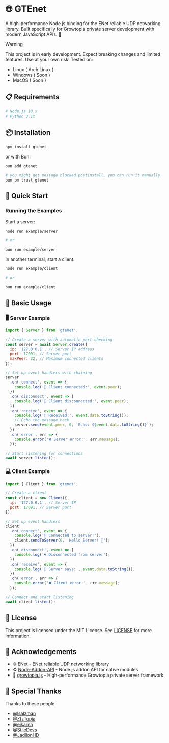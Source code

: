 # 🌐 GTEnet

A high-performance Node.js binding for the ENet reliable UDP networking library. Built specifically for Growtopia private server development with modern JavaScript APIs. 🚀

> [!WARNING]
> This project is in early development. Expect breaking changes and limited features. Use at your own risk!
> Tested on:
> - Linux ( Arch Linux )
> - Windows ( Soon )
> - MacOS ( Soon )

## 📋 Requirements

```bash
# Node.js 18.x
# Python 3.1x
```

## 📦 Installation

```bash
npm install gtenet
```

or with Bun:

```bash
bun add gtenet

# you might get message blocked postinstall, you can run it manually
bun pm trust gtenet
```

## 🚀 Quick Start

### Running the Examples

Start a server:

```bash
node run example/server

# or

bun run example/server
```

In another terminal, start a client:

```bash
node run example/client

# or

bun run example/client
```

## 📖 Basic Usage

### 🖥️ Server Example

```javascript
import { Server } from 'gtenet';

// Create a server with automatic port checking
const server = await Server.create({
  ip: '127.0.0.1', // Server IP address
  port: 17091, // Server port
  maxPeer: 32, // Maximum connected clients
});

// Set up event handlers with chaining
server
  .on('connect', event => {
    console.log('🎉 Client connected:', event.peer);
  })
  .on('disconnect', event => {
    console.log('👋 Client disconnected:', event.peer);
  })
  .on('receive', event => {
    console.log('📨 Received:', event.data.toString());
    // Echo the message back
    server.send(event.peer, 0, `Echo: ${event.data.toString()}`);
  })
  .on('error', err => {
    console.error('❌ Server error:', err.message);
  });

// Start listening for connections
await server.listen();
```

### 💻 Client Example

```javascript
import { Client } from 'gtenet';

// Create a client
const client = new Client({
  ip: '127.0.0.1', // Server IP
  port: 17091, // Server port
});

// Set up event handlers
client
  .on('connect', event => {
    console.log('🔗 Connected to server!');
    client.sendToServer(0, 'Hello Server! 👋');
  })
  .on('disconnect', event => {
    console.log('💔 Disconnected from server');
  })
  .on('receive', event => {
    console.log('📩 Server says:', event.data.toString());
  })
  .on('error', err => {
    console.error('❌ Client error:', err.message);
  });

// Connect and start listening
await client.listen();
```

## 📄 License

This project is licensed under the MIT License. See [LICENSE](LICENSE) for more information.

## 🙏 Acknowledgements

- 🌐 [ENet](https://github.com/eikarna/enet) - ENet reliable UDP networking library
- ⚙️ [Node-Addon-API](https://github.com/nodejs/node-addon-api) - Node.js addon API for native modules
- 🌱 [growtopia.js](https://github.com/StileDevs/growtopia.js) - High-performance Growtopia private server framework

## 📢 Special Thanks

Thanks to these people

 - [@lsalzman](https://github.com/lsalzman)
 - [@ZtzTopia](https://github.com/ZtzTopia)
 - [@eikarna](https://github.com/eikarna)
 - [@StileDevs](https://github.com/StileDevs)
 - [@JadlionHD](https://github.com/JadlionHD)
